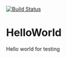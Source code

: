 [![Build Status](https://travis-ci.com/neil-yechenwei/HelloWorld.svg?branch=master)](https://travis-ci.com/neil-yechenwei/HelloWorld)

# HelloWorld
Hello world for testing
